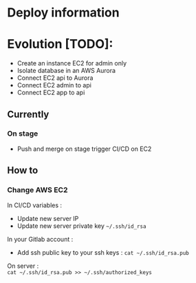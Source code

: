 # Deploy information


# Evolution [TODO]:
- Create an instance EC2 for admin only
- Isolate database in an AWS Aurora
- Connect EC2 api to Aurora
- Connect EC2 admin to api
- Connect EC2 app to api


## Currently 
### On stage
- Push and merge on stage trigger CI/CD on EC2


## How to

### Change AWS EC2
In CI/CD variables : 
- Update new server IP 
- Update new server private key ```~/.ssh/id_rsa```

In your Gitlab account :
- Add ssh public key to your ssh keys : ````cat ~/.ssh/id_rsa.pub````

On server :  
```cat ~/.ssh/id_rsa.pub >> ~/.ssh/authorized_keys```